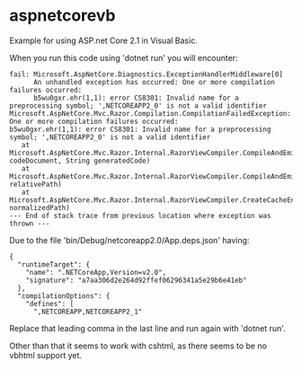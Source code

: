 # aspnetcorevb

Example for using ASP.net Core 2.1 in Visual Basic.

When you run this code using 'dotnet run' you will encounter:

    fail: Microsoft.AspNetCore.Diagnostics.ExceptionHandlerMiddleware[0]
          An unhandled exception has occurred: One or more compilation failures occurred:
          b5wu0gxr.ehr(1,1): error CS8301: Invalid name for a preprocessing symbol; ',NETCOREAPP2_0' is not a valid identifier
    Microsoft.AspNetCore.Mvc.Razor.Compilation.CompilationFailedException: One or more compilation failures occurred:
    b5wu0gxr.ehr(1,1): error CS8301: Invalid name for a preprocessing symbol; ',NETCOREAPP2_0' is not a valid identifier
       at Microsoft.AspNetCore.Mvc.Razor.Internal.RazorViewCompiler.CompileAndEmit(RazorCodeDocument codeDocument, String generatedCode)
       at Microsoft.AspNetCore.Mvc.Razor.Internal.RazorViewCompiler.CompileAndEmit(String relativePath)
       at Microsoft.AspNetCore.Mvc.Razor.Internal.RazorViewCompiler.CreateCacheEntry(String normalizedPath)
    --- End of stack trace from previous location where exception was thrown ---

Due to the file 'bin/Debug/netcoreapp2.0/App.deps.json' having:

    {
      "runtimeTarget": {
        "name": ".NETCoreApp,Version=v2.0",
        "signature": "a7aa306d2e264d92ffef06296341a5e29b6e41eb"
      },
      "compilationOptions": {
        "defines": [
          ",NETCOREAPP,NETCOREAPP2_1"

Replace that leading comma in the last line and run again with 'dotnet run'.

Other than that it seems to work with cshtml, as there seems to be no vbhtml support yet.
